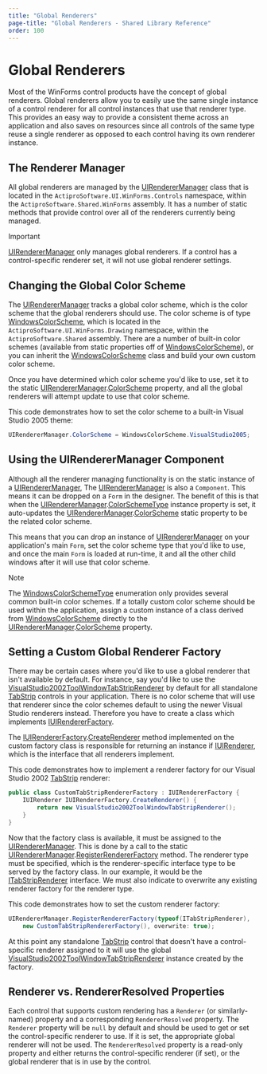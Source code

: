 ```yaml
---
title: "Global Renderers"
page-title: "Global Renderers - Shared Library Reference"
order: 100
---
```

# Global Renderers

Most of the WinForms control products have the concept of global renderers.  Global renderers allow you to easily use the same single instance of a control renderer for all control instances that use that renderer type.  This provides an easy way to provide a consistent theme across an application and also saves on resources since all controls of the same type reuse a single renderer as opposed to each control having its own renderer instance.

## The Renderer Manager

All global renderers are managed by the [UIRendererManager](xref:ActiproSoftware.UI.WinForms.Controls.UIRendererManager) class that is located in the `ActiproSoftware.UI.WinForms.Controls` namespace, within the `ActiproSoftware.Shared.WinForms` assembly.  It has a number of static methods that provide control over all of the renderers currently being managed.

> [!IMPORTANT]
> [UIRendererManager](xref:ActiproSoftware.UI.WinForms.Controls.UIRendererManager) only manages global renderers.  If a control has a control-specific renderer set, it will not use global renderer settings.

## Changing the Global Color Scheme

The [UIRendererManager](xref:ActiproSoftware.UI.WinForms.Controls.UIRendererManager) tracks a global color scheme, which is the color scheme that the global renderers should use.  The color scheme is of type [WindowsColorScheme](xref:ActiproSoftware.UI.WinForms.Drawing.WindowsColorScheme), which is located in the `ActiproSoftware.UI.WinForms.Drawing` namespace, within the `ActiproSoftware.Shared` assembly.  There are a number of built-in color schemes (available from static properties off of [WindowsColorScheme](xref:ActiproSoftware.UI.WinForms.Drawing.WindowsColorScheme)), or you can inherit the [WindowsColorScheme](xref:ActiproSoftware.UI.WinForms.Drawing.WindowsColorScheme) class and build your own custom color scheme.

Once you have determined which color scheme you'd like to use, set it to the static [UIRendererManager](xref:ActiproSoftware.UI.WinForms.Controls.UIRendererManager).[ColorScheme](xref:ActiproSoftware.UI.WinForms.Controls.UIRendererManager.ColorScheme) property, and all the global renderers will attempt update to use that color scheme.

This code demonstrates how to set the color scheme to a built-in Visual Studio 2005 theme:

```csharp
UIRendererManager.ColorScheme = WindowsColorScheme.VisualStudio2005;
```

## Using the UIRendererManager Component

Although all the renderer managing functionality is on the static instance of a [UIRendererManager](xref:ActiproSoftware.UI.WinForms.Controls.UIRendererManager), The [UIRendererManager](xref:ActiproSoftware.UI.WinForms.Controls.UIRendererManager) is also a `Component`.  This means it can be dropped on a `Form` in the designer.  The benefit of this is that when the [UIRendererManager](xref:ActiproSoftware.UI.WinForms.Controls.UIRendererManager).[ColorSchemeType](xref:ActiproSoftware.UI.WinForms.Controls.UIRendererManager.ColorSchemeType) instance property is set, it auto-updates the [UIRendererManager](xref:ActiproSoftware.UI.WinForms.Controls.UIRendererManager).[ColorScheme](xref:ActiproSoftware.UI.WinForms.Controls.UIRendererManager.ColorScheme) static property to be the related color scheme.

This means that you can drop an instance of [UIRendererManager](xref:ActiproSoftware.UI.WinForms.Controls.UIRendererManager) on your application's main `Form`, set the color scheme type that you'd like to use, and once the main `Form` is loaded at run-time, it and all the other child windows after it will use that color scheme.

> [!NOTE]
> The [WindowsColorSchemeType](xref:ActiproSoftware.UI.WinForms.Drawing.WindowsColorSchemeType) enumeration only provides several common built-in color schemes.  If a totally custom color scheme should be used within the application, assign a custom instance of a class derived from [WindowsColorScheme](xref:ActiproSoftware.UI.WinForms.Drawing.WindowsColorScheme) directly to the [UIRendererManager](xref:ActiproSoftware.UI.WinForms.Controls.UIRendererManager).[ColorScheme](xref:ActiproSoftware.UI.WinForms.Controls.UIRendererManager.ColorScheme) property.

## Setting a Custom Global Renderer Factory

There may be certain cases where you'd like to use a global renderer that isn't available by default.  For instance, say you'd like to use the [VisualStudio2002ToolWindowTabStripRenderer](xref:ActiproSoftware.UI.WinForms.Controls.Docking.VisualStudio2002ToolWindowTabStripRenderer) by default for all standalone [TabStrip](xref:ActiproSoftware.UI.WinForms.Controls.Docking.TabStrip) controls in your application.  There is no color scheme that will use that renderer since the color schemes default to using the newer Visual Studio renderers instead.  Therefore you have to create a class which implements [IUIRendererFactory](xref:ActiproSoftware.UI.WinForms.Controls.IUIRendererFactory).

The [IUIRendererFactory](xref:ActiproSoftware.UI.WinForms.Controls.IUIRendererFactory).[CreateRenderer](xref:ActiproSoftware.UI.WinForms.Controls.IUIRendererFactory.CreateRenderer*) method implemented on the custom factory class is responsible for returning an instance if [IUIRenderer](xref:ActiproSoftware.UI.WinForms.Controls.IUIRenderer), which is the interface that all renderers implement.

This code demonstrates how to implement a renderer factory for our Visual Studio 2002 [TabStrip](xref:ActiproSoftware.UI.WinForms.Controls.Docking.TabStrip) renderer:

```csharp
public class CustomTabStripRendererFactory : IUIRendererFactory {
	IUIRenderer IUIRendererFactory.CreateRenderer() {
		return new VisualStudio2002ToolWindowTabStripRenderer();
	}
}
```

Now that the factory class is available, it must be assigned to the [UIRendererManager](xref:ActiproSoftware.UI.WinForms.Controls.UIRendererManager).  This is done by a call to the static [UIRendererManager](xref:ActiproSoftware.UI.WinForms.Controls.UIRendererManager).[RegisterRendererFactory](xref:ActiproSoftware.UI.WinForms.Controls.UIRendererManager.RegisterRendererFactory*) method.  The renderer type must be specified, which is the renderer-specific interface type to be served by the factory class.  In our example, it would be the [ITabStripRenderer](xref:ActiproSoftware.UI.WinForms.Controls.Docking.ITabStripRenderer) interface.  We must also indicate to overwrite any existing renderer factory for the renderer type.

This code demonstrates how to set the custom renderer factory:

```csharp
UIRendererManager.RegisterRendererFactory(typeof(ITabStripRenderer), 
	new CustomTabStripRendererFactory(), overwrite: true);
```

At this point any standalone [TabStrip](xref:ActiproSoftware.UI.WinForms.Controls.Docking.TabStrip) control that doesn't have a control-specific renderer assigned to it will use the global [VisualStudio2002ToolWindowTabStripRenderer](xref:ActiproSoftware.UI.WinForms.Controls.Docking.VisualStudio2002ToolWindowTabStripRenderer) instance created by the factory.

## Renderer vs. RendererResolved Properties

Each control that supports custom rendering has a `Renderer` (or similarly-named) property and a corresponding `RendererResolved` property.  The `Renderer` property will be `null` by default and should be used to get or set the control-specific renderer to use.  If it is set, the appropriate global renderer will not be used.  The `RendererResolved` property is a read-only property and either returns the control-specific renderer (if set), or the global renderer that is in use by the control.
